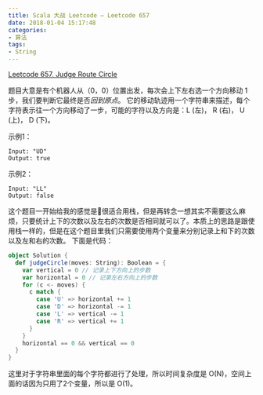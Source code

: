 ```yaml
---
title: Scala 大战 Leetcode – Leetcode 657
date: 2018-01-04 15:17:48
categories:
- 算法
tags:
- String
---
```




[Leetcode 657. Judge Route Circle](https://leetcode.com/problems/judge-route-circle/description/)

题目大意是有个机器人从（0，0）位置出发，每次会上下左右选一个方向移动 1 步，我们要判断它最终是否*回到原点*。
它的移动轨迹用一个字符串来描述，每个字符表示往一个方向移动了一步，可能的字符以及方向是：L (左)， R (右)， U (上)， D (下)。

示例1：
```
Input: "UD"
Output: true
```
示例2：
```
Input: "LL"
Output: false
```

<!--more-->

这个题目一开始给我的感觉是很适合用栈，但是再转念一想其实不需要这么麻烦，只要统计上下的次数以及左右的次数是否相同就可以了。本质上的思路是跟使用栈一样的，但是在这个题目里我们只需要使用两个变量来分别记录上和下的次数以及左和右的次数。
下面是代码：

``` scala
object Solution {
  def judgeCircle(moves: String): Boolean = {
    var vertical = 0 // 记录上下方向上的步数
    var horizontal = 0 // 记录左右方向上的步数
    for (c <- moves) {
      c match {
        case 'U' => horizontal += 1
        case 'D' => horizontal -= 1
        case 'L' => vertical -= 1
        case 'R' => vertical += 1
      }
    }
    horizontal == 0 && vertical == 0
  }
}
```

这里对于字符串里面的每个字符都进行了处理，所以时间复杂度是 O(N)，空间上面的话因为只用了2个变量，所以是 O(1)。